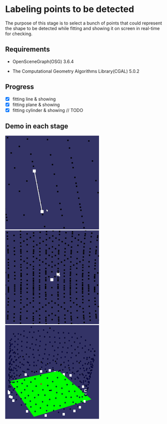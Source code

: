 # Labeling points to be detected

The purpose of this stage is to select a bunch of points that could represent the shape to be detected while fitting and showing it on screen in real-time for checking.

## Requirements

- OpenSceneGraph(OSG) 3.6.4

- The Computational Geometry Algorithms Library(CGAL) 5.0.2

## Progress

- [x] fitting line & showing
- [x] fitting plane & showing
- [x] fitting cylinder & showing // TODO

## Demo in each stage

![demo1](./demo/pick_points.gif)![demo2](./demo/pick_plane.gif)![demo3](./demo/marking_cylinder.png)
